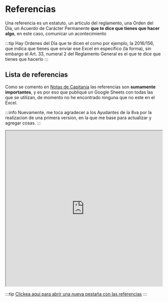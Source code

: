# Referencias

Una referencia es un estatuto, un articulo del reglamento, una Orden del Día, un Acuerdo de Carácter Permanente **que te dice que tienes que hacer algo**, en este caso, comunicar un acontecimiento

:::tip
Hay Ordenes del Día que te dicen el como por ejemplo, la 2016/156, que indica que tienes que enviar ese Excel en especifico (la forma), sin embargo el Art. 33, numeral 2 del Reglamento General es el que te dice que tienes que hacerlo
:::


## Lista de referencias

Como se comento en [Notas de Capitania](./documentos/notas_de_capitania.md) las referencias son **sumamente importantes**, y es por eso que publiqué un Google Sheets con todas las que se utilizan, de momento no he encontrado ninguna que no este en el Excel.

:::info
Nuevamente, me toca agradecer a los Ayudantes de la 8va por la realizacion de una primera version, en la que me base para actualizar y agregar cosas.
:::

<iframe src="https://docs.google.com/spreadsheets/d/e/2PACX-1vStdDWnjS-6Lpsd9PKudzG9o-ChfohUtm-tmfVVbPd4e37HG9DN4pskbrGQtqoZJDTL_KokVX_zY5Ma/pubhtml?gid=1522726035&amp;single=true&amp;widget=true&amp;headers=false" width="100%" height="500px"></iframe>

:::tip
[Clickea aqui para abrir una nueva pestaña con las referencias](https://docs.google.com/spreadsheets/d/e/2PACX-1vStdDWnjS-6Lpsd9PKudzG9o-ChfohUtm-tmfVVbPd4e37HG9DN4pskbrGQtqoZJDTL_KokVX_zY5Ma/pubhtml#gid=1522726035)
:::


